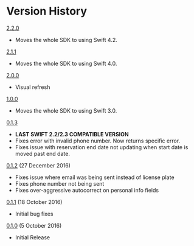 # Version History
[2.2.0](https://github.com/spothero/Partner-SDK-iOS/releases/tag/2.2.0)

- Moves the whole SDK to using Swift 4.2.

[2.1.1](https://github.com/spothero/Partner-SDK-iOS/releases/tag/2.1.1)

- Moves the whole SDK to using Swift 4.0.

[2.0.0](https://github.com/spothero/Partner-SDK-iOS/releases/tag/2.0.0)

- Visual refresh

[1.0.0](https://github.com/spothero/Partner-SDK-iOS/releases/tag/1.0.0)

- Moves the whole SDK to using Swift 3.0.

[0.1.3](https://github.com/spothero/Partner-SDK-iOS/releases/tag/0.1.3)
- **LAST SWIFT 2.2/2.3 COMPATIBLE VERSION**
- Fixes error with invalid phone number. Now returns specific error.
- Fixes issue with reservation end date not updating when start date is moved past end date.

[0.1.2](https://github.com/spothero/Partner-SDK-iOS/releases/tag/0.1.2) (27 December 2016)

- Fixes issue where email was being sent instead of license plate
- Fixes phone number not being sent
- Fixes over-aggressive autocorrect on personal info fields

[0.1.1](https://github.com/spothero/Partner-SDK-iOS/releases/tag/0.1.1) (18 October 2016)

- Initial bug fixes

[0.1.0](https://github.com/spothero/Partner-SDK-iOS/releases/tag/0.1.0) (5 October 2016)

- Initial Release
